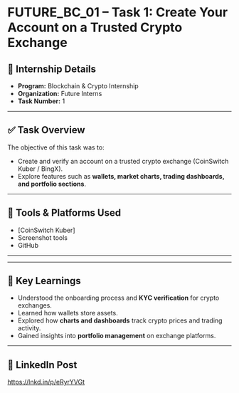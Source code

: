# FUTURE_BC_01 – Task 1: Create Your Account on a Trusted Crypto Exchange  

## 📌 Internship Details  
- **Program:** Blockchain & Crypto Internship  
- **Organization:** Future Interns  
- **Task Number:** 1  

---

## ✅ Task Overview  
The objective of this task was to:  
- Create and verify an account on a trusted crypto exchange (CoinSwitch Kuber / BingX).  
- Explore features such as **wallets, market charts, trading dashboards, and portfolio sections**.  

---

## 🔧 Tools & Platforms Used  
- [CoinSwitch Kuber]  
- Screenshot tools  
- GitHub  

--- 

---

## 🎯 Key Learnings  
- Understood the onboarding process and **KYC verification** for crypto exchanges.  
- Learned how wallets store assets.  
- Explored how **charts and dashboards** track crypto prices and trading activity.  
- Gained insights into **portfolio management** on exchange platforms.  

---

## 🔗 LinkedIn Post  
https://lnkd.in/p/eRyrYVGt  

